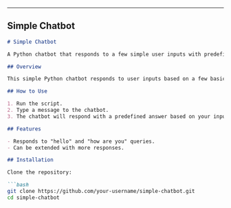 
---

## **Simple Chatbot**

```markdown
# Simple Chatbot

A Python chatbot that responds to a few simple user inputs with predefined responses.

## Overview

This simple Python chatbot responds to user inputs based on a few basic conditions. It can handle a few common questions and replies with predefined responses.

## How to Use

1. Run the script.
2. Type a message to the chatbot.
3. The chatbot will respond with a predefined answer based on your input.

## Features

- Responds to "hello" and "how are you" queries.
- Can be extended with more responses.

## Installation

Clone the repository:

```bash
git clone https://github.com/your-username/simple-chatbot.git
cd simple-chatbot
